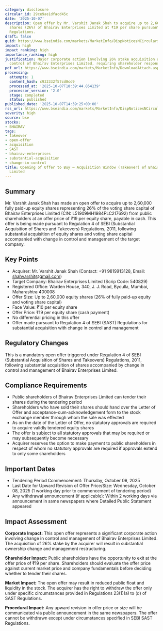 ```yaml
---
category: disclosure
circular_id: 29ce9ae1dfacd45c
date: '2025-10-07'
description: Open offer by Mr. Varshit Janak Shah to acquire up to 2,60,000 equity
  shares (26%) of Bhairav Enterprises Limited at ₹19 per share pursuant to SEBI SAST
  Regulations.
draft: false
guid: https://www.bseindia.com/markets/MarketInfo/DispNoticesNCirculars.aspx?Noticeid={4FEE4CC6-3897-4DE5-8D61-299F24535C96}&noticeno=20251007-63&dt=10/07/2025&icount=63&totcount=79&flag=0
impact: high
impact_ranking: high
importance_ranking: high
justification: Major corporate action involving 26% stake acquisition and change in
  control of Bhairav Enterprises Limited, requiring shareholder response to open offer
pdf_url: https://www.bseindia.com/markets/MarketInfo/DownloadAttach.aspx?id=20251007-63&attachedId=6050ae8f-4a19-4982-9079-7d2d36a296ae
processing:
  attempts: 1
  content_hash: c932332f57cd0cc9
  processed_at: '2025-10-07T18:39:44.864139'
  processor_version: '2.0'
  stage: completed
  status: published
published_date: '2025-10-07T14:39:25+00:00'
rss_url: https://www.bseindia.com/markets/MarketInfo/DispNoticesNCirculars.aspx?Noticeid={4FEE4CC6-3897-4DE5-8D61-299F24535C96}&noticeno=20251007-63&dt=10/07/2025&icount=63&totcount=79&flag=0
severity: high
source: bse
stocks:
- BHAIRAV
tags:
- takeover
- open-offer
- acquisition
- SAST
- bhairav-enterprises
- substantial-acquisition
- change-in-control
title: Opening of Offer to Buy – Acquisition Window (Takeover) of Bhairav Enterprises
  Limited
---
```


## Summary

Mr. Varshit Janak Shah has made an open offer to acquire up to 2,60,000 fully paid-up equity shares representing 26% of the voting share capital of Bhairav Enterprises Limited (CIN: L51909MH1984PLC217692) from public shareholders at an offer price of ₹19 per equity share, payable in cash. This offer is being made pursuant to Regulation 4 of SEBI (Substantial Acquisition of Shares and Takeovers) Regulations, 2011, following substantial acquisition of equity shares and voting share capital accompanied with change in control and management of the target company.

## Key Points

- Acquirer: Mr. Varshit Janak Shah (Contact: +91 9819913128, Email: shahvarshit@gmail.com)
- Target Company: Bhairav Enterprises Limited (Scrip Code: 540829)
- Registered Office: Warden House, 340, J. J. Road, Byculla, Mumbai, Maharashtra 400008
- Offer Size: Up to 2,60,000 equity shares (26% of fully paid-up equity and voting share capital)
- Face Value: ₹10 per equity share
- Offer Price: ₹19 per equity share (cash payment)
- No differential pricing in this offer
- Offer made pursuant to Regulation 4 of SEBI (SAST) Regulations for substantial acquisition with change in control and management

## Regulatory Changes

This is a mandatory open offer triggered under Regulation 4 of SEBI (Substantial Acquisition of Shares and Takeovers) Regulations, 2011, following substantial acquisition of shares accompanied by change in control and management of Bhairav Enterprises Limited.

## Compliance Requirements

- Public shareholders of Bhairav Enterprises Limited can tender their shares during the tendering period
- Shareholders who have sold their shares should hand over the Letter of Offer and acceptance-cum-acknowledgement form to the stock exchange member through whom the sale was effected
- As on the date of the Letter of Offer, no statutory approvals are required to acquire validly tendered equity shares
- The offer is subject to all statutory approvals that may be required or may subsequently become necessary
- Acquirer reserves the option to make payment to public shareholders in respect of whom no statutory approvals are required if approvals extend to only some shareholders

## Important Dates

- Tendering Period Commencement: Thursday, October 09, 2025
- Last Date for Upward Revision of Offer Price/Size: Wednesday, October 08, 2025 (1 working day prior to commencement of tendering period)
- Any withdrawal announcement (if applicable): Within 2 working days via announcement in same newspapers where Detailed Public Statement appeared

## Impact Assessment

**Corporate Impact:** This open offer represents a significant corporate action involving change in control and management of Bhairav Enterprises Limited. The acquisition of 26% stake by the acquirer will result in substantial ownership change and management restructuring.

**Shareholder Impact:** Public shareholders have the opportunity to exit at the offer price of ₹19 per share. Shareholders should evaluate the offer price against current market price and company fundamentals before deciding whether to tender their shares.

**Market Impact:** The open offer may result in reduced public float and liquidity in the stock. The acquirer has the right to withdraw the offer only under specific circumstances provided in Regulations 23(1)(a) to (d) of SAST Regulations.

**Procedural Impact:** Any upward revision in offer price or size will be communicated via public announcement in the same newspapers. The offer cannot be withdrawn except under circumstances specified in SEBI SAST Regulations.